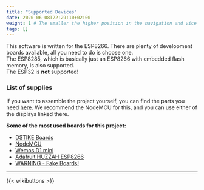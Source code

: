 ```yaml
---
title: "Supported Devices"
date: 2020-06-08T22:29:10+02:00
weight: 1 # The smaller the higher position in the navigation and vice versa
tags: []
---
```


This software is written for the ESP8266. There are plenty of development boards available, all you need to do is choose one.  
The ESP8285, which is basically just an ESP8266 with embedded flash memory, is also supported.  
The ESP32 is **not** supported!  

### List of supplies
If you want to assemble the project yourself, you can find the parts you need [here](https://github.com/PwnKitteh/InsanelyCheapElectronics#deauther-20 "InsanelyCheapElectronics"). We recommend the NodeMCU for this, and you can use either of the displays linked there. 

**Some of the most used boards for this project:**
- [DSTIKE Boards](dstikeboards)
- [NodeMCU](nodemcu)
- [Wemos D1 mini](wemos_adafruit/#wemos-d1-mini)
- [Adafruit HUZZAH ESP8266](wemos_adafruit/#adafruit-huzzah-esp8266)
- [WARNING - Fake Boards!](fakeboards)

---

{{< wikibuttons >}}